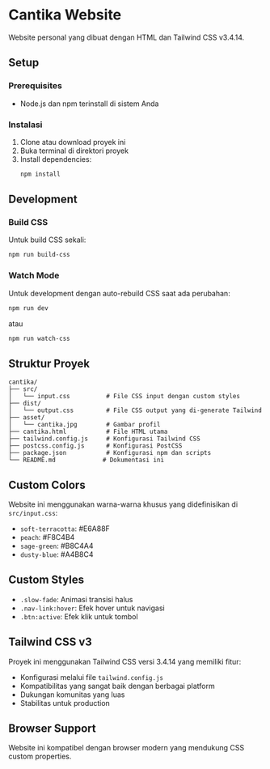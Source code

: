 # Cantika Website

Website personal yang dibuat dengan HTML dan Tailwind CSS v3.4.14.

## Setup

### Prerequisites
- Node.js dan npm terinstall di sistem Anda

### Instalasi
1. Clone atau download proyek ini
2. Buka terminal di direktori proyek
3. Install dependencies:
   ```bash
   npm install
   ```

## Development

### Build CSS
Untuk build CSS sekali:
```bash
npm run build-css
```

### Watch Mode
Untuk development dengan auto-rebuild CSS saat ada perubahan:
```bash
npm run dev
```
atau
```bash
npm run watch-css
```

## Struktur Proyek

```
cantika/
├── src/
│   └── input.css          # File CSS input dengan custom styles
├── dist/
│   └── output.css         # File CSS output yang di-generate Tailwind
├── asset/
│   └── cantika.jpg        # Gambar profil
├── cantika.html           # File HTML utama
├── tailwind.config.js     # Konfigurasi Tailwind CSS
├── postcss.config.js      # Konfigurasi PostCSS
├── package.json           # Konfigurasi npm dan scripts
└── README.md             # Dokumentasi ini
```

## Custom Colors

Website ini menggunakan warna-warna khusus yang didefinisikan di `src/input.css`:

- `soft-terracotta`: #E6A88F
- `peach`: #F8C4B4  
- `sage-green`: #B8C4A4
- `dusty-blue`: #A4B8C4

## Custom Styles

- `.slow-fade`: Animasi transisi halus
- `.nav-link:hover`: Efek hover untuk navigasi
- `.btn:active`: Efek klik untuk tombol

## Tailwind CSS v3

Proyek ini menggunakan Tailwind CSS versi 3.4.14 yang memiliki fitur:
- Konfigurasi melalui file `tailwind.config.js`
- Kompatibilitas yang sangat baik dengan berbagai platform
- Dukungan komunitas yang luas
- Stabilitas untuk production

## Browser Support

Website ini kompatibel dengan browser modern yang mendukung CSS custom properties.
